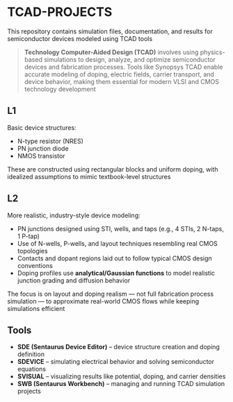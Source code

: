 # TCAD-PROJECTS

This repository contains simulation files, documentation, and results for semiconductor devices modeled using TCAD tools

> **Technology Computer-Aided Design (TCAD)** involves using physics-based simulations to design, analyze, and optimize semiconductor devices and fabrication processes. Tools like Synopsys TCAD enable accurate modeling of doping, electric fields, carrier transport, and device behavior, making them essential for modern VLSI and CMOS technology development


## L1

Basic device structures:
- N-type resistor (NRES)
- PN junction diode
- NMOS transistor

These are constructed using rectangular blocks and uniform doping, with idealized assumptions to mimic textbook-level structures

## L2

More realistic, industry-style device modeling:
- PN junctions designed using STI, wells, and taps (e.g., 4 STIs, 2 N-taps, 1 P-tap)
- Use of N-wells, P-wells, and layout techniques resembling real CMOS topologies
- Contacts and dopant regions laid out to follow typical CMOS design conventions
- Doping profiles use **analytical/Gaussian functions** to model realistic junction grading and diffusion behavior

The focus is on layout and doping realism — not full fabrication process simulation — to approximate real-world CMOS flows while keeping simulations efficient

## Tools

- **SDE (Sentaurus Device Editor)** – device structure creation and doping definition  
- **SDEVICE** – simulating electrical behavior and solving semiconductor equations  
- **SVISUAL** – visualizing results like potential, doping, and carrier densities  
- **SWB (Sentaurus Workbench)** – managing and running TCAD simulation projects
